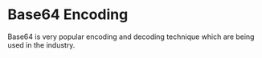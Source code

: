 # Base64 Encoding

Base64 is very popular encoding and decoding technique which are being used in the industry.


